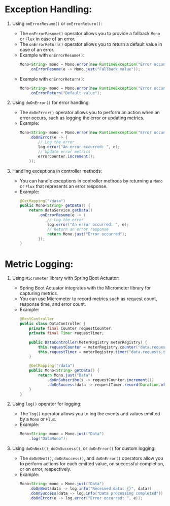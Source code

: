 # Exception Handling:
1. Using `onErrorResume()` or `onErrorReturn()`:
   - The `onErrorResume()` operator allows you to provide a fallback `Mono` or `Flux` in case of an error.
   - The `onErrorReturn()` operator allows you to return a default value in case of an error.
   - Example with `onErrorResume()`:
     ```java
     Mono<String> mono = Mono.error(new RuntimeException("Error occurred"))
         .onErrorResume(e -> Mono.just("Fallback value"));
     ```
   - Example with `onErrorReturn()`:
     ```java
     Mono<String> mono = Mono.error(new RuntimeException("Error occurred"))
         .onErrorReturn("Default value");
     ```

2. Using `doOnError()` for error handling:
   - The `doOnError()` operator allows you to perform an action when an error occurs, such as logging the error or updating metrics.
   - Example:
     ```java
     Mono<String> mono = Mono.error(new RuntimeException("Error occurred"))
         .doOnError(e -> {
             // Log the error
             log.error("An error occurred: ", e);
             // Update error metrics
             errorCounter.increment();
         });
     ```

3. Handling exceptions in controller methods:
   - You can handle exceptions in controller methods by returning a `Mono` or `Flux` that represents an error response.
   - Example:
     ```java
     @GetMapping("/data")
     public Mono<String> getData() {
         return dataService.getData()
             .onErrorResume(e -> {
                 // Log the error
                 log.error("An error occurred: ", e);
                 // Return an error response
                 return Mono.just("Error occurred");
             });
     }
     ```

# Metric Logging:
1. Using `Micrometer` library with Spring Boot Actuator:
   - Spring Boot Actuator integrates with the Micrometer library for capturing metrics.
   - You can use Micrometer to record metrics such as request count, response time, and error count.
   - Example:
     ```java
     @RestController
     public class DataController {
         private final Counter requestCounter;
         private final Timer requestTimer;

         public DataController(MeterRegistry meterRegistry) {
             this.requestCounter = meterRegistry.counter("data.requests.count");
             this.requestTimer = meterRegistry.timer("data.requests.timer");
         }

         @GetMapping("/data")
         public Mono<String> getData() {
             return Mono.just("Data")
                 .doOnSubscribe(s -> requestCounter.increment())
                 .doOnSuccess(data -> requestTimer.record(Duration.ofMillis(100)));
         }
     }
     ```

2. Using `log()` operator for logging:
   - The `log()` operator allows you to log the events and values emitted by a `Mono` or `Flux`.
   - Example:
     ```java
     Mono<String> mono = Mono.just("Data")
         .log("DataMono");
     ```

3. Using `doOnNext()`, `doOnSuccess()`, or `doOnError()` for custom logging:
   - The `doOnNext()`, `doOnSuccess()`, and `doOnError()` operators allow you to perform actions for each emitted value, on successful completion, or on error, respectively.
   - Example:
     ```java
     Mono<String> mono = Mono.just("Data")
         .doOnNext(data -> log.info("Received data: {}", data))
         .doOnSuccess(data -> log.info("Data processing completed"))
         .doOnError(e -> log.error("Error occurred: ", e));
     ```

